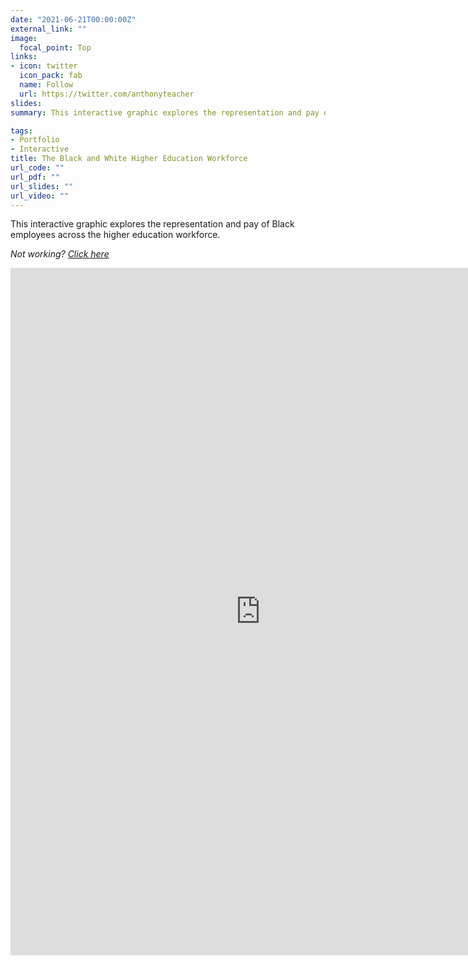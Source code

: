 ```yaml
---
date: "2021-06-21T00:00:00Z"
external_link: ""
image:
  focal_point: Top
links:
- icon: twitter
  icon_pack: fab
  name: Follow
  url: https://twitter.com/anthonyteacher
slides:
summary: This interactive graphic explores the representation and pay of Black employees across the higher education workforce.

tags:
- Portfolio
- Interactive
title: The Black and White Higher Education Workforce
url_code: ""
url_pdf: ""
url_slides: ""
url_video: ""
---
```


This interactive graphic explores the representation and pay of Black employees across the higher education workforce. 

*Not working? [Click here](https://www.cupahr.org/knowledge-center/diversity-resources/black-and-white-higher-education-workforce/)*
  
  <div style="align: center;">
  <iframe src="https://public.tableau.com/views/BlackandWhiteHigherEdWorkforce/TheBlackandWhiteHigherEducationWorkforce?:showVizHome=no&:embed=true" width="800px" height="1100px" frameborder="0"></iframe>
  </div>
